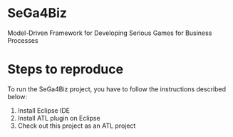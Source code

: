 # SeGa4Biz
Model-Driven Framework for Developing Serious Games for Business Processes

# Steps to reproduce
To run the SeGa4Biz project, you have to follow the instructions described below:
1. Install Eclipse IDE
2. Install ATL plugin on Eclipse
3. Check out this project as an ATL project
